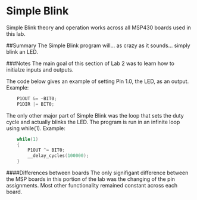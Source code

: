 # Simple Blink
Simple Blink theory and operation works across all MSP430 boards used in this lab.

##Summary
The Simple Blink program will... as crazy as it sounds... simply blink an LED.

###Notes
The main goal of this section of Lab 2 was to learn how to initialze inputs and outputs. 

The code below gives an example of setting Pin 1.0, the LED, as an output.
Example:
```c
	P1OUT &= ~BIT0;                         
	P1DIR |= BIT0;                          

```

The only other major part of Simple Blink was the loop that sets the duty cycle and actually blinks the LED. The program is run in an infinite loop using while(1).
Example:
```c
    while(1)					
    {
        P1OUT ^= BIT0;          
        __delay_cycles(100000); 
    }
```


####Differences between boards
The only signifigant difference between the MSP boards in this portion of the lab was the changing of the pin assignments. Most other functionality remained constant across each board.
